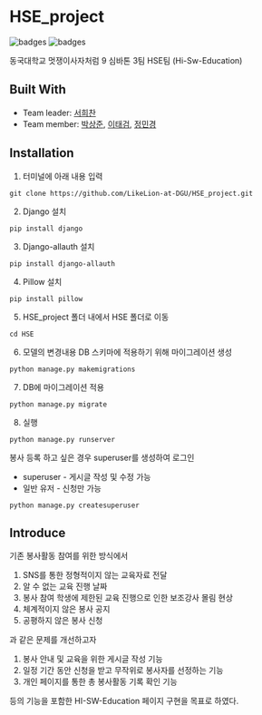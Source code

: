 # HSE_project

![badges](https://img.shields.io/badge/python-3.9-blue)
![badges](https://img.shields.io/badge/Django-3.2.4-yellow)

동국대학교 멋쟁이사자처럼 9 심바톤 3팀 HSE팀 (Hi-Sw-Education)

## Built With

- Team leader: [서희찬](https://github.com/seochan99)
- Team member: [박상준](https://github.com/tkdwns414), [이태검](https://github.com/LeeTaeGeom), [정민경](https://github.com/kkong1007)

## Installation

1. 터미널에 아래 내용 입력

```
git clone https://github.com/LikeLion-at-DGU/HSE_project.git
```

2. Django 설치

```
pip install django
```

3. Django-allauth 설치

```
pip install django-allauth
```

4. Pillow 설치

```
pip install pillow
```

5. HSE_project 폴더 내에서 HSE 폴더로 이동

```
cd HSE
```

6. 모델의 변경내용 DB 스키마에 적용하기 위해 마이그레이션 생성

```
python manage.py makemigrations
```

7. DB에 마이그레이션 적용

```
python manage.py migrate
```

8. 실행

```
python manage.py runserver
```

봉사 등록 하고 싶은 경우 superuser를 생성하여 로그인
- superuser - 게시글 작성 및 수정 가능
- 일반 유저 - 신청만 가능

```
python manage.py createsuperuser
```

## Introduce

기존 봉사활동 참여를 위한 방식에서 

1. SNS를 통한 정형적이지 않는 교육자료 전달
2. 알 수 없는 교육 진행 날짜
3. 봉사 참여 학생에 제한된 교육 진행으로 인한 보조강사 몰림 현상
4. 체계적이지 않은 봉사 공지
5. 공평하지 않은 봉사 신청

과 같은 문제를 개선하고자

1. 봉사 안내 및 교육을 위한 게시글 작성 기능 
2. 일정 기간 동안 신청을 받고 무작위로 봉사자를 선정하는 기능
3. 개인 페이지를 통한 총 봉사활동 기록 확인 기능

등의 기능을 포함한 HI-SW-Education 페이지 구현을 목표로 하였다.
